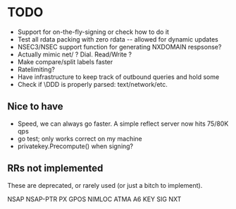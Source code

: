 # TODO

* Support for on-the-fly-signing or check how to do it
* Test all rdata packing with zero rdata -- allowed for dynamic updates
* NSEC3/NSEC support function for generating NXDOMAIN respsonse?
* Actually mimic net/ ? Dial. Read/Write ?
* Make compare/split labels faster
* Ratelimiting?
* Have infrastructure to keep track of outbound queries and hold some
* Check if \DDD is properly parsed: text/network/etc.

## Nice to have

* Speed, we can always go faster. A simple reflect server now hits 75/80K qps
* go test; only works correct on my machine
* privatekey.Precompute() when signing? 

## RRs not implemented

These are deprecated, or rarely used (or just a bitch to implement).

NSAP
NSAP-PTR
PX
GPOS
NIMLOC
ATMA
A6
KEY
SIG
NXT
